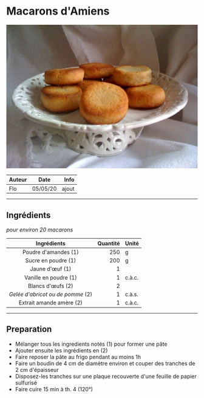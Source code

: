 # Macarons d'Amiens

![photo macarons](photos/macarons_d_amiens.jpg)

| Auteur         | Date           | Info  |
| -------------- |:--------------:| -----:|
| Flo            |  05/05/20      | ajout |

___

## Ingrédients

*pour environ 20 macarons*

| Ingrédients                        | Quantité  | Unité
|:----------------------------------:|----------:|-------
| Poudre d'amandes (1)               |       250 | g
| Sucre en poudre (1)                |       200 | g
| Jaune d'œuf (1)                    |         1 |
| Vanille en poudre (1)              |         1 | c.à.c.
| Blancs d'œufs (2)                  |         2 |
| *Gelée d'abricot ou de pomme* (2)  |         1 | c.à.s.
| Extrait amande amère (2)           |         1 | c.à.c.

___

## Preparation

* Mélanger tous les ingredients notés (1) pour former une pâte
* Ajouter ensuite les ingrédients en (2)
* Faire reposer la pâte au frigo pendant au moins 1h
* Faire un boudin de 4 cm de diamètre environ et couper des tranches de 2 cm d'épaisseur
* Disposez-les tranches sur une plaque recouverte d'une feuille de papier sulfurisé
* Faire cuire 15 min à th. 4 (120°)
